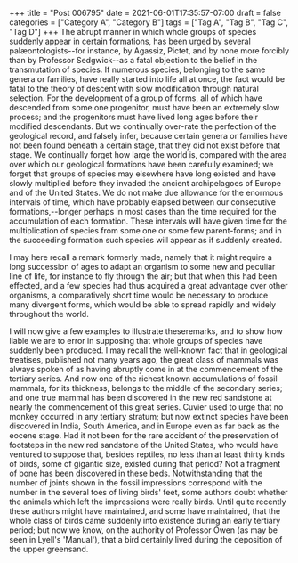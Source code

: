 +++
title = "Post 006795"
date = 2021-06-01T17:35:57-07:00
draft = false
categories = ["Category A", "Category B"]
tags = ["Tag A", "Tag B", "Tag C", "Tag D"]
+++
The abrupt manner in which whole groups of species suddenly appear in certain formations, has been urged by several palæontologists--for instance, by Agassiz, Pictet, and by none more forcibly than by Professor Sedgwick--as a fatal objection to the belief in the transmutation of species. If numerous species, belonging to the same genera or families, have really started into life all at once, the fact would be fatal to the theory of descent with slow modification through natural selection. For the development of a group of forms, all of which have descended from some one progenitor, must have been an extremely slow process; and the progenitors must have lived long ages before their modified descendants. But we continually over-rate the perfection of the geological record, and falsely infer, because certain genera or families have not been found beneath a certain stage, that they did not exist before that stage. We continually forget how large the world is, compared with the area over which our geological formations have been carefully examined; we forget that groups of species may elsewhere have long existed and have slowly multiplied before they invaded the ancient archipelagoes of Europe and of the United States. We do not make due allowance for the enormous intervals of time, which have probably elapsed between our consecutive formations,--longer perhaps in most cases than the time required for the accumulation of each formation. These intervals will have given time for the multiplication of species from some one or some few parent-forms; and in the succeeding formation such species will appear as if suddenly created.

I may here recall a remark formerly made, namely that it might require a long succession of ages to adapt an organism to some new and peculiar line of life, for instance to fly through the air; but that when this had been effected, and a few species had thus acquired a great advantage over other organisms, a comparatively short time would be necessary to produce many divergent forms, which would be able to spread rapidly and widely throughout the world.

I will now give a few examples to illustrate theseremarks, and to show how liable we are to error in supposing that whole groups of species have suddenly been produced. I may recall the well-known fact that in geological treatises, published not many years ago, the great class of mammals was always spoken of as having abruptly come in at the commencement of the tertiary series. And now one of the richest known accumulations of fossil mammals, for its thickness, belongs to the middle of the secondary series; and one true mammal has been discovered in the new red sandstone at nearly the commencement of this great series. Cuvier used to urge that no monkey occurred in any tertiary stratum; but now extinct species have been discovered in India, South America, and in Europe even as far back as the eocene stage. Had it not been for the rare accident of the preservation of footsteps in the new red sandstone of the United States, who would have ventured to suppose that, besides reptiles, no less than at least thirty kinds of birds, some of gigantic size, existed during that period? Not a fragment of bone has been discovered in these beds. Notwithstanding that the number of joints shown in the fossil impressions correspond with the number in the several toes of living birds' feet, some authors doubt whether the animals which left the impressions were really birds. Until quite recently these authors might have maintained, and some have maintained, that the whole class of birds came suddenly into existence during an early tertiary period; but now we know, on the authority of Professor Owen (as may be seen in Lyell's 'Manual'), that a bird certainly lived during the deposition of the upper greensand.
